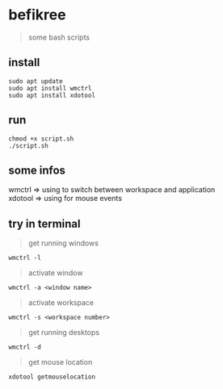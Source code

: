 # befikree
> some bash scripts

## install
```
sudo apt update
sudo apt install wmctrl
sudo apt install xdotool
```

## run 
```
chmod +x script.sh
./script.sh
```

## some infos
wmctrl => using to switch between workspace and application <br />
xdotool => using for mouse events


## try in terminal

> get running windows
```
wmctrl -l
```
> activate window
```
wmctrl -a <window name>
```
> activate workspace
```
wmctrl -s <workspace number>
```
> get running desktops
```
wmctrl -d
```

> get mouse location
```
xdotool getmouselocation
```
